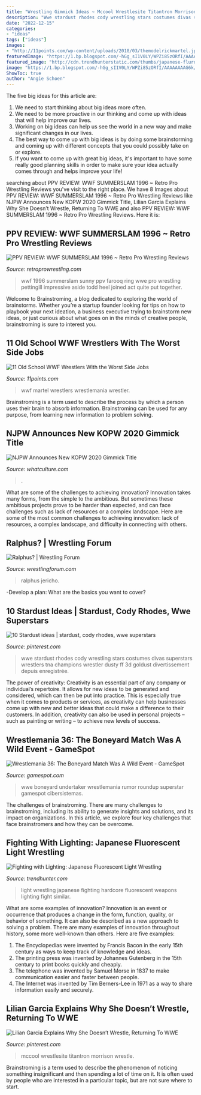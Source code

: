 ```yaml
---
title: "Wrestling Gimmick Ideas ~ Mccool Wrestlesite Titantron Morrison Wrestle"
description: "Wwe stardust rhodes cody wrestling stars costumes divas superstars wrestlers tna champions wrestler dusty ff 3d goldust divertissement depuis enregistrée"
date: "2022-12-15"
categories:
- "ideas"
tags: ["ideas"]
images:
- "http://11points.com/wp-content/uploads/2018/03/themodelrickmartel.jpg"
featuredImage: "https://1.bp.blogspot.com/-hGg_sI1V0LY/WPZi85zORfI/AAAAAAAAG6k/PQ_cOCxVxTUcd7jjpsUHFgK-YNkLcNaCQCLcB/s1600/wwf_Summerslam_1996_sunnyfarooq.png"
featured_image: "http://cdn.trendhunterstatic.com/thumbs/japanese-fluroescent-light-wrestling-hardcore-wrestling-weapons.jpeg"
image: "https://1.bp.blogspot.com/-hGg_sI1V0LY/WPZi85zORfI/AAAAAAAAG6k/PQ_cOCxVxTUcd7jjpsUHFgK-YNkLcNaCQCLcB/s1600/wwf_Summerslam_1996_sunnyfarooq.png"
ShowToc: true
author: "Angie Schoen"
---
```



The five big ideas for this article are:
1. We need to start thinking about big ideas more often. 
2. We need to be more proactive in our thinking and come up with ideas that will help improve our lives. 
3. Working on big ideas can help us see the world in a new way and make significant changes in our lives. 
4. The best way to come up with big ideas is by doing some brainstorming and coming up with different concepts that you could possibly take on or explore. 
5. If you want to come up with great big ideas, it's important to have some really good planning skills in order to make sure your idea actually comes through and helps improve your life!

	

		
searching about PPV REVIEW: WWF SUMMERSLAM 1996 ~ Retro Pro Wrestling Reviews you've visit to the right place. We have 8 Images about PPV REVIEW: WWF SUMMERSLAM 1996 ~ Retro Pro Wrestling Reviews like NJPW Announces New KOPW 2020 Gimmick Title, Lilian Garcia Explains Why She Doesn’t Wrestle, Returning To WWE and also PPV REVIEW: WWF SUMMERSLAM 1996 ~ Retro Pro Wrestling Reviews. Here it is:
		
    
## PPV REVIEW: WWF SUMMERSLAM 1996 ~ Retro Pro Wrestling Reviews

<img loading=lazy src="https://1.bp.blogspot.com/-hGg_sI1V0LY/WPZi85zORfI/AAAAAAAAG6k/PQ_cOCxVxTUcd7jjpsUHFgK-YNkLcNaCQCLcB/s1600/wwf_Summerslam_1996_sunnyfarooq.png" onerror="this.onerror=null;this.src='https://tse3.mm.bing.net/th?id=OIP.eFK6fYiexvvGwOxCMox7-wHaGC&amp;pid=15.1';" alt="PPV REVIEW: WWF SUMMERSLAM 1996 ~ Retro Pro Wrestling Reviews">

_Source: retroprowrestling.com_

>wwf 1996 summerslam sunny ppv farooq ring wwe pro wrestling pettingill impressive aside todd heel joined act quite put together. 

	

Welcome to Brainstroming, a blog dedicated to exploring the world of brainstorms. Whether you’re a startup founder looking for tips on how to playbook your next ideation, a business executive trying to brainstorm new ideas, or just curious about what goes on in the minds of creative people, brainstroming is sure to interest you.

    
## 11 Old School WWF Wrestlers With The Worst Side Jobs

<img loading=lazy src="http://11points.com/wp-content/uploads/2018/03/themodelrickmartel.jpg" onerror="this.onerror=null;this.src='https://tse4.mm.bing.net/th?id=OIP.ldxL6EzBr6EVAFllRUW7hgHaKm&amp;pid=15.1';" alt="11 Old School WWF Wrestlers With the Worst Side Jobs">

_Source: 11points.com_

>wwf martel wrestlers wrestlemania wrestler. 

	

Brainstroming is a term used to describe the process by which a person uses their brain to absorb information. Brainstroming can be used for any purpose, from learning new information to problem solving.

    
## NJPW Announces New KOPW 2020 Gimmick Title

<img loading=lazy src="http://cdn3.whatculture.com/images/2020/07/59869c1bb77324ba-1200x675.jpg" onerror="this.onerror=null;this.src='https://tse1.mm.bing.net/th?id=OIP.Coq_ja7dAeT9T6o10IouGQHaEK&amp;pid=15.1';" alt="NJPW Announces New KOPW 2020 Gimmick Title">

_Source: whatculture.com_

>. 

	

What are some of the challenges to achieving innovation?
Innovation takes many forms, from the simple to the ambitious. But sometimes these ambitious projects prove to be harder than expected, and can face challenges such as lack of resources or a complex landscape. Here are some of the most common challenges to achieving innovation: lack of resources, a complex landscape, and difficulty in connecting with others.

    
## Ralphus? | Wrestling Forum

<img loading=lazy src="http://31.media.tumblr.com/b2465d641a87d8c83b78ecb30f048727/tumblr_msh5rshFCm1sc0sroo1_250.gif" onerror="this.onerror=null;this.src='https://tse4.mm.bing.net/th?id=OIP.1rzTRFJ-Hx9yey-_JIenywAAAA&amp;pid=15.1';" alt="Ralphus? | Wrestling Forum">

_Source: wrestlingforum.com_

>ralphus jericho. 

	

-Develop a plan: What are the basics you want to cover?

    
## 10 Stardust Ideas | Stardust, Cody Rhodes, Wwe Superstars

<img loading=lazy src="https://i.pinimg.com/236x/3d/61/ff/3d61ff00efb15549a48903d443544f9c--wrestling-stars-wrestling-wwe.jpg" onerror="this.onerror=null;this.src='https://tse2.mm.bing.net/th?id=OIP.KYZPPAL1rbZfFPkrgCbKEABnEs&amp;pid=15.1';" alt="10 Stardust ideas | stardust, cody rhodes, wwe superstars">

_Source: pinterest.com_

>wwe stardust rhodes cody wrestling stars costumes divas superstars wrestlers tna champions wrestler dusty ff 3d goldust divertissement depuis enregistrée. 

	

The power of creativity:
Creativity is an essential part of any company or individual’s repertoire. It allows for new ideas to be generated and considered, which can then be put into practice. This is especially true when it comes to products or services, as creativity can help businesses come up with new and better ideas that could make a difference to their customers. In addition, creativity can also be used in personal projects – such as painting or writing – to achieve new levels of success.

    
## Wrestlemania 36: The Boneyard Match Was A Wild Event - GameSpot

<img loading=lazy src="https://www.gamespot.com/a/uploads/screen_kubrick/1562/15626911/3650890-untitled-1.jpg" onerror="this.onerror=null;this.src='https://tse4.mm.bing.net/th?id=OIP.E6mSZU1th4VG6W76UNR0mgHaEK&amp;pid=15.1';" alt="Wrestlemania 36: The Boneyard Match Was A Wild Event - GameSpot">

_Source: gamespot.com_

>wwe boneyard undertaker wrestlemania rumor roundup superstar gamespot cibersistemas. 

	

The challenges of brainstroming.
There are many challenges to brainstroming, including its ability to generate insights and solutions, and its impact on organizations. In this article, we explore four key challenges that face brainstromers and how they can be overcome.

    
## Fighting With Lighting: Japanese Fluorescent Light Wrestling

<img loading=lazy src="http://cdn.trendhunterstatic.com/thumbs/japanese-fluroescent-light-wrestling-hardcore-wrestling-weapons.jpeg" onerror="this.onerror=null;this.src='https://tse4.mm.bing.net/th?id=OIP.oUJSxtu49nyP7kKi7ofC9wHaFQ&amp;pid=15.1';" alt="Fighting with Lighting: Japanese Fluorescent Light Wrestling">

_Source: trendhunter.com_

>light wrestling japanese fighting hardcore fluorescent weapons lighting fight similar. 

	

What are some examples of innovation?
Innovation is an event or occurrence that produces a change in the form, function, quality, or behavior of something. It can also be described as a new approach to solving a problem. There are many examples of innovation throughout history, some more well-known than others. Here are five examples:
1. The Encyclopedias were invented by Francis Bacon in the early 15th century as ways to keep track of knowledge and ideas.
2. The printing press was invented by Johannes Gutenberg in the 15th century to print books quickly and cheaply.
3. The telephone was invented by Samuel Morse in 1837 to make communication easier and faster between people. 
4. The Internet was invented by Tim Berners-Lee in 1971 as a way to share information easily and securely. 

    
## Lilian Garcia Explains Why She Doesn’t Wrestle, Returning To WWE

<img loading=lazy src="https://i.pinimg.com/originals/7d/eb/ac/7debac8b3f639d749e65e8b55612a72c.jpg" onerror="this.onerror=null;this.src='https://tse2.mm.bing.net/th?id=OIP.JzWYq-IwpNPxBXU0XPXxBwHaEK&amp;pid=15.1';" alt="Lilian Garcia Explains Why She Doesn’t Wrestle, Returning To WWE">

_Source: pinterest.com_

>mccool wrestlesite titantron morrison wrestle. 

	

Brainstroming is a term used to describe the phenomenon of noticing something insignificant and then spending a lot of time on it. It is often used by people who are interested in a particular topic, but are not sure where to start.

